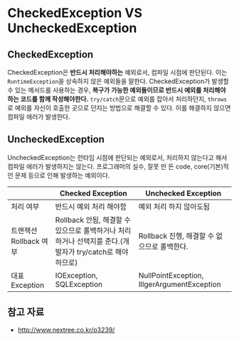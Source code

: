 # CheckedException VS UncheckedException
## CheckedException
CheckedException은 **반드시 처리해야하는** 예외로서, 컴파일 시점에 판단된다. 이는 `RuntimeException`을 상속하지 않은 예외들을 말한다. CheckedException가 발생할 수 있는 메서드를 사용하는 경우, **복구가 가능한 예외들이므로 반드시 예외를 처리해야 하는 코드를 함께 작성해야한다.** `try/catch`문으로 예외를 잡아서 처리하던지, `throws`로 예외를 자신이 호출한 곳으로 던지는 방법으로 해결할 수 있다. 이를 해결하지 않으면 컴파일 에러가 발생한다.

## UncheckedException
UncheckedException는 런타임 시점에 판단되는 예외로서, 처리하지 않는다고 해서 컴파일 에러가 발생하지는 않는다. 프로그래머의 실수, 잘못 만 든 code, core(기본)적인 문제 등으로 인해 발생하는 예외이다.

|  | Checked Exception | Unchecked Exception |
|------------------------|---------------------------------------------------------------------------------------------------------|---------------------------------------------|
| 처리 여부 | 반드시 예외 처리 해야함 | 예외 처리 하지 않아도됨 |
| 트랜잭션 Rollback 여부 | Rollback 안됨, 해결할 수 있으므로 롤백하거나 처리하거나 선택지를 준다.(개발자가 try/catch로 해야하므로) | Rollback 진행, 해결할 수 없으므로 롤백한다. |
| 대표 Exception | IOException, SQLException | NullPointException, IllgerArgumentException |

## 참고 자료
- http://www.nextree.co.kr/p3239/
